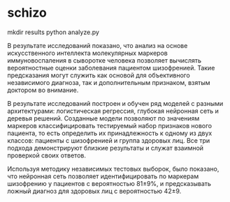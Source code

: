 # schizo

mkdir results
python analyze.py

В результате исследований показано, что анализ на основе искусственного интеллекта молекулярных маркеров иммуновоспаления в сыворотке человека позволяет вычислять вероятностные оценки заболевания пациентом шизофренией. Такие предсказания могут служить как основой для объективного независимого диагноза, так и дополнительным признаком, взятым доктором во внимание. 
 
В результате исследований построен и обучен ряд моделей с разными архитектурами: логистическая регрессия, глубокая нейронная сеть и деревья решений. Созданные модели позволяют по значениям маркеров классифицировать тестируемый набор признаков нового пациента, то есть определить их принадлежность к одному из двух классов: пациенты с шизофренией и группа здоровых лиц. Все три подхода демонстрируют близкие результаты и служат взаимной проверкой своих ответов. 

Используя методику независимых тестовых выборок, было показано, что нейронная сеть позволяет идентифицировать по маркерам шизофрению у пациентов с вероятностью 81±9%, и предсказывать ложный диагноз для здоровых лиц с вероятностью 42±9.
